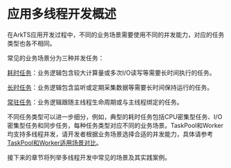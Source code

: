 # 应用多线程开发概述

在ArkTS应用开发过程中，不同的业务场景需要使用不同的并发能力，对应的任务类型也各不相同。

常见的业务场景分为三种并发任务：

[耗时任务](time-consuming-task-overview.md)：业务逻辑包含较大计算量或多次I/O读写等需要长时间执行的任务。

[长时任务](long-time-task-overview.md)：业务逻辑包含监听或定期采集数据等需要长时间保持运行的任务。

[常驻任务](resident-task-overview.md)：业务逻辑跟随主线程生命周期或与主线程绑定的任务。

不同任务类型可以进一步细分，例如，典型的耗时任务包括CPU密集型任务、I/O密集型任务和同步任务，每种任务类型对应不同的业务场景。TaskPool和Worker均支持多线程并发，请开发者根据业务场景选择合适的并发能力，具体请参考[TaskPool和Worker适用场景对比](taskpool-vs-worker.md#适用场景对比)。

接下来的章节将列举多线程开发中常见的场景及其实践案例。
